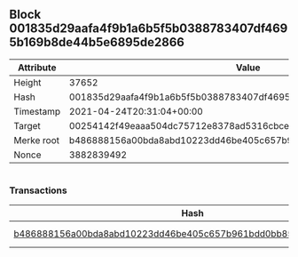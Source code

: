 ## Block 001835d29aafa4f9b1a6b5f5b0388783407df4695b169b8de44b5e6895de2866

Attribute | Value
--- | ---
Height | 37652
Hash | 001835d29aafa4f9b1a6b5f5b0388783407df4695b169b8de44b5e6895de2866
Timestamp | 2021-04-24T20:31:04+00:00
Target | 00254142f49eaaa504dc75712e8378ad5316cbcead634704b3734b6271167cc4
Merke root | b486888156a00bda8abd10223dd46be405c657b961bdd0bb857a426e4d56e098
Nonce | 3882839492

```

```

### Transactions

Hash | Amount
--- | ---
[b486888156a00bda8abd10223dd46be405c657b961bdd0bb857a426e4d56e098](b486888156a00bda8abd10223dd46be405c657b961bdd0bb857a426e4d56e098.md) | 10.00000000 SKEPTI 

